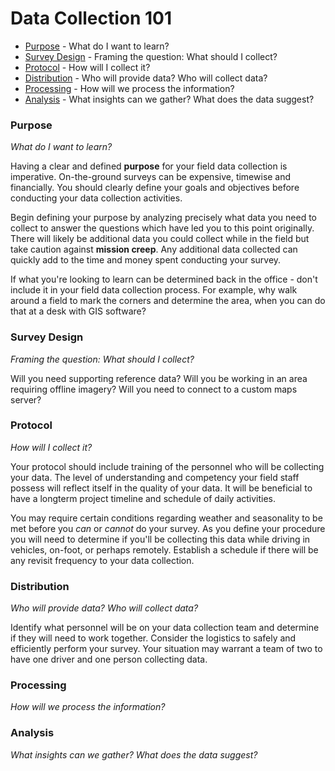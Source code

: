 # Data Collection 101

* [Purpose](#Purpose) - What do I want to learn?
* [Survey Design](#Survey-Design) - Framing the question: What should I collect?
* [Protocol](#Protocol) - How will I collect it?
* [Distribution](#Distribution) - Who will provide data? Who will collect data?
* [Processing](#Processing) - How will we process the information?
* [Analysis](#Analysis) - What insights can we gather? What does the data suggest?

### Purpose <a id="Purpose"></a>

_What do I want to learn?_

Having a clear and defined **purpose** for your field data collection is imperative. On-the-ground surveys can be expensive, timewise and financially. You should clearly define your goals and objectives before conducting your data collection activities.

Begin defining your purpose by analyzing precisely what data you need to collect to answer the questions which have led you to this point originally. There will likely be additional data you could collect while in the field but take caution against **mission creep**. Any additional data collected can quickly add to the time and money spent conducting your survey.

If what you're looking to learn can be determined back in the office - don't include it in your field data collection process. For example, why walk around a field to mark the corners and determine the area, when you can do that at a desk with GIS software?

### Survey Design <a id="Survey-Design"></a>

_Framing the question: What should I collect?_

Will you need supporting reference data? Will you be working in an area requiring offline imagery? Will you need to connect to a custom maps server?

### Protocol <a id="Protocol"></a>

_How will I collect it?_

Your protocol should include training of the personnel who will be collecting your data. The level of understanding and competency your field staff possess will reflect itself in the quality of your data. It will be beneficial to have a longterm project timeline and schedule of daily activities. 

You may require certain conditions regarding weather and seasonality to be met before you _can_ or _cannot_ do your survey. As you define your procedure you will need to determine if you'll be collecting this data while driving in vehicles, on-foot, or perhaps remotely. Establish a schedule if there will be any revisit frequency to your data collection.

### Distribution <a id="Distribution"></a>

_Who will provide data? Who will collect data?_

Identify what personnel will be on your data collection team and determine if they will need to work together. Consider the logistics to safely and efficiently perform your survey. Your situation may warrant a team of two to have one driver and one person collecting data.

### Processing <a id="Processing"></a>

_How will we process the information?_

### Analysis <a id="Analysis"></a>

_What insights can we gather? What does the data suggest?_

